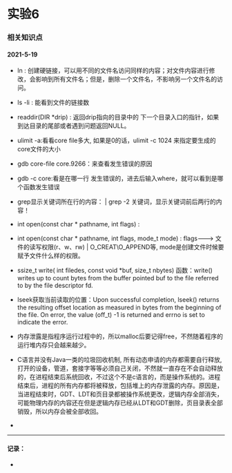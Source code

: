 # 实验6

### 相关知识点

#### 2021-5-19

- ln : 创建硬链接，可以用不同的文件名访问同样的内容；对文件内容进行修改，会影响到所有文件名；但是，删除一个文件名，不影响另一个文件名的访问。

- ls -li : 能看到文件的链接数

- readdir(DIR *drip) : 返回drip指向的目录中的 下一个目录入口的指针，如果到达目录的尾部或者遇到问题返回NULL。

- ulimit -a:看看core file多大, 如果是0的话，ulimit -c 1024 来指定要生成的core文件的大小

- gdb core-file core.9266：来查看发生错误的原因

- gdb -c core:看是在哪一行 发生错误的，进去后输入where，就可以看到是哪个函数发生错误

- grep显示关键词所在行的内容： | grep -2 关键词，显示关键词前后两行的内容！

- int open(const char * pathname, int flags) : 
- int open(const char * pathname, int flags, mode_t mode) : flags---> 文件的读写权限(r、w、rw) | O_CREAT\O_APPEND等, mode是创建文件时候要赋予文件什么样的权限。

- ssize_t  write( int filedes,  const void *buf, size_t  nbytes) 函数：write() writes up to count bytes from the buffer pointed buf to the file referred to by the file descriptor fd.

- lseek获取当前读取的位置：Upon  successful  completion, lseek() returns the resulting offset location as measured in bytes from the beginning of the file.  On error, the value (off_t) -1 is returned and errno is set to indicate the error.

- 内存泄露是指程序运行过程中的，所以malloc后要记得free，不然随着程序的运行堆内存只会越来越少。
- C语言并没有Java一类的垃圾回收机制, 所有动态申请的内存都需要自行释放, 打开的设备，管道，套接字等等必须自己关闭，不然就一直存在不会自动释放的，在进程结束后系统回收，不过这个不是c语言的，而是操作系统的。进程结束后，进程的所有内存都将被释放，包括堆上的内存泄露的内存。原因是，当进程结束时，GDT、LDT和页目录都被操作系统更改，逻辑内存全部消失，可能物理内存的内容还在但是逻辑内存已经从LDT和GDT删除，页目录表全部销毁，所以内存会被全部收回。

- 


---

#### 记录：
- 


#### 
